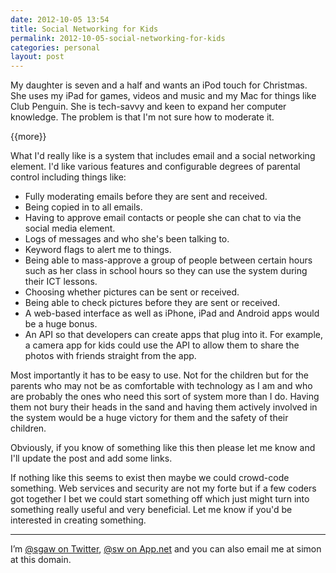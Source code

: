 ```yaml
---
date: 2012-10-05 13:54
title: Social Networking for Kids
permalink: 2012-10-05-social-networking-for-kids
categories: personal
layout: post
---
```


My daughter is seven and a half and wants an iPod touch for Christmas. She uses my iPad for games, videos and music and my Mac for things like Club Penguin. She is tech-savvy and keen to expand her computer knowledge. The problem is that I'm not sure how to moderate it.

{{more}}

What I'd really like is a system that includes email and a social networking element. I'd like various features and configurable degrees of parental control including things like:

* Fully moderating emails before they are sent and received.
* Being copied in to all emails.
* Having to approve email contacts or people she can chat to via the social media element.
* Logs of messages and who she's been talking to.
* Keyword flags to alert me to things.
* Being able to mass-approve a group of people between certain hours such as her class in school hours so they can use the system during their ICT lessons.
* Choosing whether pictures can be sent or received.
* Being able to check pictures before they are sent or received.
* A web-based interface as well as iPhone, iPad and Android apps would be a huge bonus.
* An API so that developers can create apps that plug into it. For example, a camera app for kids could use the API to allow them to share the photos with friends straight from the app.

Most importantly it has to be easy to use. Not for the children but for the parents who may not be as comfortable with technology as I am and who are probably the ones who need this sort of system more than I do. Having them not bury their heads in the sand and having them actively involved in the system would be a huge victory for them and the safety of their children.

Obviously, if you know of something like this then please let me know and I'll update the post and add some links.

If nothing like this seems to exist then maybe we could crowd-code something. Web services and security are not my forte but if a few coders got together I bet we could start something off which just might turn into something really useful and very beneficial. Let me know if you'd be interested in creating something.

---

I’m [@sgaw on Twitter](http://twitter.com/sgaw), [@sw on App.net](https://alpha.app.net/sw) and you can also email me at simon at this domain.